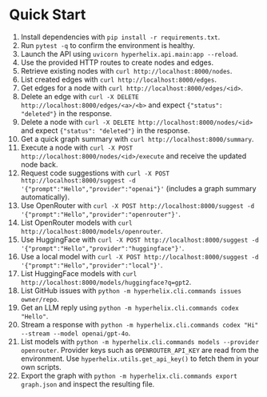# Quick Start

1. Install dependencies with `pip install -r requirements.txt`.
2. Run `pytest -q` to confirm the environment is healthy.
3. Launch the API using `uvicorn hyperhelix.api.main:app --reload`.
4. Use the provided HTTP routes to create nodes and edges.
5. Retrieve existing nodes with `curl http://localhost:8000/nodes`.
6. List created edges with `curl http://localhost:8000/edges`.
7. Get edges for a node with `curl http://localhost:8000/edges/<id>`.
8. Delete an edge with `curl -X DELETE http://localhost:8000/edges/<a>/<b>` and expect `{"status": "deleted"}` in the response.
9. Delete a node with `curl -X DELETE http://localhost:8000/nodes/<id>` and expect `{"status": "deleted"}` in the response.
10. Get a quick graph summary with `curl http://localhost:8000/summary`.
11. Execute a node with `curl -X POST http://localhost:8000/nodes/<id>/execute` and receive the updated node back.
12. Request code suggestions with `curl -X POST http://localhost:8000/suggest -d '{"prompt":"Hello","provider":"openai"}'` (includes a graph summary automatically).
13. Use OpenRouter with `curl -X POST http://localhost:8000/suggest -d '{"prompt":"Hello","provider":"openrouter"}'`.
14. List OpenRouter models with `curl http://localhost:8000/models/openrouter`.
15. Use HuggingFace with `curl -X POST http://localhost:8000/suggest -d '{"prompt":"Hello","provider":"huggingface"}'`.
16. Use a local model with `curl -X POST http://localhost:8000/suggest -d '{"prompt":"Hello","provider":"local"}'`.
17. List HuggingFace models with `curl http://localhost:8000/models/huggingface?q=gpt2`.
18. List GitHub issues with `python -m hyperhelix.cli.commands issues owner/repo`.
19. Get an LLM reply using `python -m hyperhelix.cli.commands codex "Hello"`.
20. Stream a response with `python -m hyperhelix.cli.commands codex "Hi" --stream --model openai/gpt-4o`.
21. List models with `python -m hyperhelix.cli.commands models --provider openrouter`.
    Provider keys such as `OPENROUTER_API_KEY` are read from the environment. Use `hyperhelix.utils.get_api_key()` to fetch them in your own scripts.
22. Export the graph with `python -m hyperhelix.cli.commands export graph.json` and inspect the resulting file.
